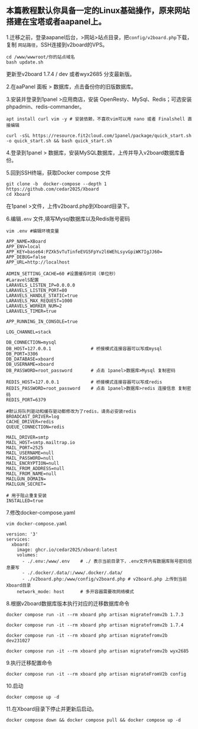 **本篇教程默认你具备一定的Linux基础操作，原来网站搭建在宝塔或者aapanel上。**
---
1.迁移之前，登录aapanel后台，>网站>站点目录，把`config/v2board.php`下载，复制 `网站路径`，SSH连接到v2board的VPS。
```
cd /www/wwwroot/你的站点域名
bash update.sh
```
更新至v2board 1.7.4 / dev 或者wyx2685 分支最新版。

2.在aaPanel 面板 > 数据库，点击备份你的旧版数据库。

3.安装并登录到1panel >应用商店，安装 OpenResty、MySql、Redis；可选安装 phpadmin、redis-commander。
```
apt install curl vim -y # 安装依赖，不喜欢vim可以用 nano 或者 Finalshell 直接编辑
```
```
curl -sSL https://resource.fit2cloud.com/1panel/package/quick_start.sh -o quick_start.sh && bash quick_start.sh
```

4.登录到1panel > 数据库，安装MySQL数据库，上传并导入v2board数据库备份。

5.回到SSH终端，获取Docker compose 文件
```
git clone -b  docker-compose --depth 1 https://github.com/cedar2025/Xboard
cd Xboard
```
在1panel >文件，上传v2board.php到Xboard目录下。

6.编辑`.env` 文件,填写Mysql数据库以及Redis账号密码
```
vim .env #编辑环境变量
```
```
APP_NAME=XBoard
APP_ENV=local
APP_KEY=base64:PZXk5vTuTinfeEVG5FpYv2l6WEhLsyvGpiWK7IgJJ60=
APP_DEBUG=false
APP_URL=http://localhost

ADMIN_SETTING_CACHE=60 #设置缓存时间（单位秒）
#LaravelS配置
LARAVELS_LISTEN_IP=0.0.0.0
LARAVELS_LISTEN_PORT=80
LARAVELS_HANDLE_STATIC=true
LARAVELS_MAX_REQUEST=1000
LARAVELS_WORKER_NUM=2
LARAVELS_TIMER=true

APP_RUNNING_IN_CONSOLE=true

LOG_CHANNEL=stack

DB_CONNECTION=mysql
DB_HOST=127.0.0.1 				# 桥接模式连接容器可以写成mysql
DB_PORT=3306
DB_DATABASE=xboard
DB_USERNAME=xboard
DB_PASSWORD=root_password 		# 点击 1panel>数据库>Mysql 复制密码

REDIS_HOST=127.0.0.1 			# 桥接模式连接容器可以写成redis
REDIS_PASSWORD=root_password 	# 点击 1panel>数据库>redis 连接信息 复制密码
REDIS_PORT=6379

#默认将队列驱动和缓存驱动都修改为了redis，请务必安装redis
BROADCAST_DRIVER=log
CACHE_DRIVER=redis
QUEUE_CONNECTION=redis

MAIL_DRIVER=smtp
MAIL_HOST=smtp.mailtrap.io
MAIL_PORT=2525
MAIL_USERNAME=null
MAIL_PASSWORD=null
MAIL_ENCRYPTION=null
MAIL_FROM_ADDRESS=null
MAIL_FROM_NAME=null
MAILGUN_DOMAIN=
MAILGUN_SECRET=

# 用于阻止重复安装
INSTALLED=true
```

7.修改docker-compose.yaml
```
vim docker-compose.yaml  
```
```
version: '3'
services:
  xboard:
    image: ghcr.io/cedar2025/xboard:latest
    volumes:
      - ./.env:/www/.env	# ./ 表示当前目录下，.env文件内有数据库账号密码信息要写
      - ./.docker/.data/:/www/.docker/.data/	
      - ./v2board.php:/www/config/v2board.php # v2board.php 上传到当前Xboard目录
    network_mode: host		# 多开容器需要改网络模式
```
8.根据v2board数据库版本执行对应的迁移数据库命令
```
docker compose run -it --rm xboard php artisan migratefromv2b 1.7.3
```
```
docker compose run -it --rm xboard php artisan migratefromv2b 1.7.4
```
```
docker compose run -it --rm xboard php artisan migratefromv2b dev231027
```
```
docker compose run -it --rm xboard php artisan migratefromv2b wyx2685
```
9.执行迁移配置命令
```
docker compose run -it --rm xboard php artisan migrateFromV2b config
```
10.启动
```
docker compose up -d
```
11.在Xboard目录下停止并更新后启动。
```
docker compose down && docker compose pull && docker compose up -d 
```
